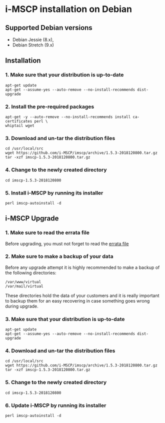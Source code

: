 # i-MSCP installation on Debian

## Supported Debian versions

- Debian Jessie (8.x),
- Debian Stretch (9.x)

## Installation

### 1. Make sure that your distribution is up-to-date

```
apt-get update
apt-get --assume-yes --auto-remove --no-install-recommends dist-upgrade
```

### 2. Install the pre-required packages

```
apt-get -y --auto-remove --no-install-recommends install ca-certificates perl \
whiptail wget
```

### 3. Download and un-tar the distribution files

```
cd /usr/local/src
wget https://github.com/i-MSCP/imscp/archive/1.5.3-2018120800.tar.gz
tar -xzf imscp-1.5.3-2018120800.tar.gz
```

### 4. Change to the newly created directory

```
cd imscp-1.5.3-2018120800
```

### 5. Install i-MSCP by running its installer

```
perl imscp-autoinstall -d
```

## i-MSCP Upgrade

### 1. Make sure to read the errata file

Before upgrading, you must not forget to read the
[errata file](https://github.com/i-MSCP/imscp/blob/1.5.3-2018120800/docs/1.5.x_errata.md)

### 2. Make sure to make a backup of your data

Before any upgrade attempt it is highly recommended to make a backup of the
following directories:

```
/var/www/virtual
/var/mail/virtual
```

These directories hold the data of your customers and it is really important to
backup them for an easy recovering in case something goes wrong during upgrade.

### 3. Make sure that your distribution is up-to-date

```
apt-get update
apt-get --assume-yes --auto-remove --no-install-recommends dist-upgrade
```

### 4. Download and un-tar the distribution files

```
cd /usr/local/src
wget https://github.com/i-MSCP/imscp/archive/1.5.3-2018120800.tar.gz
tar -xzf imscp-1.5.3-2018120800.tar.gz
```

### 5. Change to the newly created directory

```
cd imscp-1.5.3-2018120800
```

### 6. Update i-MSCP by running its installer

```
perl imscp-autoinstall -d
```
